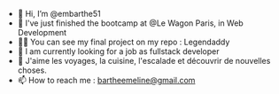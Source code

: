 - 👋 Hi, I’m @embarthe51
- 🌱 I've just finished the bootcamp at @Le Wagon Paris, in Web Development
- 👨‍💻 You can see my final project on my repo : Legendaddy
- 🤝 I am currently looking for a job as fullstack developer
- 👀 J'aime les voyages, la cuisine, l'escalade et découvrir de nouvelles choses. 
- 📫 How to reach me : bartheemeline@gmail.com

<!---
embarthe51/embarthe51 is a ✨ special ✨ repository because its `README.md` (this file) appears on your GitHub profile.
You can click the Preview link to take a look at your changes.
--->
